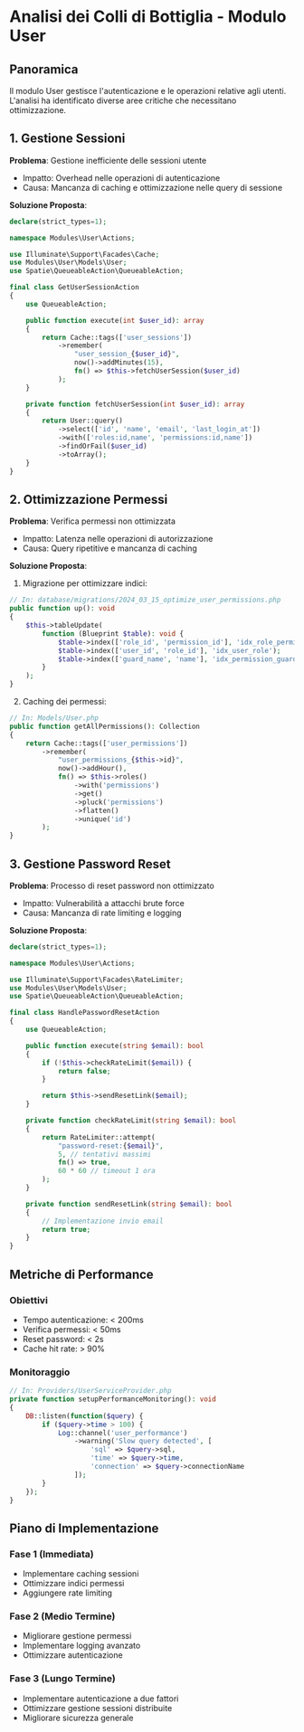 # Analisi dei Colli di Bottiglia - Modulo User

## Panoramica
Il modulo User gestisce l'autenticazione e le operazioni relative agli utenti. L'analisi ha identificato diverse aree critiche che necessitano ottimizzazione.

## 1. Gestione Sessioni
**Problema**: Gestione inefficiente delle sessioni utente
- Impatto: Overhead nelle operazioni di autenticazione
- Causa: Mancanza di caching e ottimizzazione nelle query di sessione

**Soluzione Proposta**:
```php
declare(strict_types=1);

namespace Modules\User\Actions;

use Illuminate\Support\Facades\Cache;
use Modules\User\Models\User;
use Spatie\QueueableAction\QueueableAction;

final class GetUserSessionAction
{
    use QueueableAction;

    public function execute(int $user_id): array
    {
        return Cache::tags(['user_sessions'])
            ->remember(
                "user_session_{$user_id}",
                now()->addMinutes(15),
                fn() => $this->fetchUserSession($user_id)
            );
    }

    private function fetchUserSession(int $user_id): array
    {
        return User::query()
            ->select(['id', 'name', 'email', 'last_login_at'])
            ->with(['roles:id,name', 'permissions:id,name'])
            ->findOrFail($user_id)
            ->toArray();
    }
}
```

## 2. Ottimizzazione Permessi
**Problema**: Verifica permessi non ottimizzata
- Impatto: Latenza nelle operazioni di autorizzazione
- Causa: Query ripetitive e mancanza di caching

**Soluzione Proposta**:
1. Migrazione per ottimizzare indici:
```php
// In: database/migrations/2024_03_15_optimize_user_permissions.php
public function up(): void
{
    $this->tableUpdate(
        function (Blueprint $table): void {
            $table->index(['role_id', 'permission_id'], 'idx_role_permission');
            $table->index(['user_id', 'role_id'], 'idx_user_role');
            $table->index(['guard_name', 'name'], 'idx_permission_guard');
        }
    );
}
```

2. Caching dei permessi:
```php
// In: Models/User.php
public function getAllPermissions(): Collection
{
    return Cache::tags(['user_permissions'])
        ->remember(
            "user_permissions_{$this->id}",
            now()->addHour(),
            fn() => $this->roles()
                ->with('permissions')
                ->get()
                ->pluck('permissions')
                ->flatten()
                ->unique('id')
        );
}
```

## 3. Gestione Password Reset
**Problema**: Processo di reset password non ottimizzato
- Impatto: Vulnerabilità a attacchi brute force
- Causa: Mancanza di rate limiting e logging

**Soluzione Proposta**:
```php
declare(strict_types=1);

namespace Modules\User\Actions;

use Illuminate\Support\Facades\RateLimiter;
use Modules\User\Models\User;
use Spatie\QueueableAction\QueueableAction;

final class HandlePasswordResetAction
{
    use QueueableAction;

    public function execute(string $email): bool
    {
        if (!$this->checkRateLimit($email)) {
            return false;
        }

        return $this->sendResetLink($email);
    }

    private function checkRateLimit(string $email): bool
    {
        return RateLimiter::attempt(
            "password-reset:{$email}",
            5, // tentativi massimi
            fn() => true,
            60 * 60 // timeout 1 ora
        );
    }

    private function sendResetLink(string $email): bool
    {
        // Implementazione invio email
        return true;
    }
}
```

## Metriche di Performance

### Obiettivi
- Tempo autenticazione: < 200ms
- Verifica permessi: < 50ms
- Reset password: < 2s
- Cache hit rate: > 90%

### Monitoraggio
```php
// In: Providers/UserServiceProvider.php
private function setupPerformanceMonitoring(): void
{
    DB::listen(function($query) {
        if ($query->time > 100) {
            Log::channel('user_performance')
                ->warning('Slow query detected', [
                    'sql' => $query->sql,
                    'time' => $query->time,
                    'connection' => $query->connectionName
                ]);
        }
    });
}
```

## Piano di Implementazione

### Fase 1 (Immediata)
- Implementare caching sessioni
- Ottimizzare indici permessi
- Aggiungere rate limiting

### Fase 2 (Medio Termine)
- Migliorare gestione permessi
- Implementare logging avanzato
- Ottimizzare autenticazione

### Fase 3 (Lungo Termine)
- Implementare autenticazione a due fattori
- Ottimizzare gestione sessioni distribuite
- Migliorare sicurezza generale 